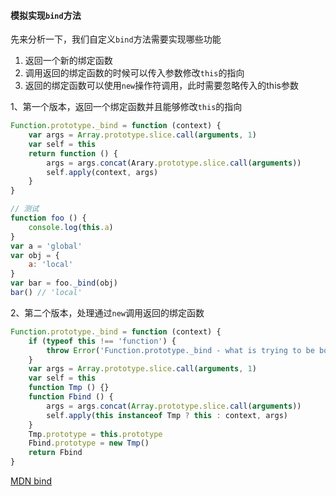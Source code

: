 #### 模拟实现`bind`方法

先来分析一下，我们自定义`bind`方法需要实现哪些功能

1. 返回一个新的绑定函数
2. 调用返回的绑定函数的时候可以传入参数修改`this`的指向
3. 返回的绑定函数可以使用`new`操作符调用，此时需要忽略传入的this参数

1、第一个版本，返回一个绑定函数并且能够修改`this`的指向

```js
Function.prototype._bind = function (context) {
    var args = Array.prototype.slice.call(arguments, 1)
    var self = this
    return function () {
        args = args.concat(Arary.prototype.slice.call(arguments))
        self.apply(context, args)
    }
}
```

```js
// 测试
function foo () {
    console.log(this.a)
}
var a = 'global'
var obj = {
    a: 'local'
}
var bar = foo._bind(obj)
bar() // 'local'
```

2、第二个版本，处理通过`new`调用返回的绑定函数

```js
Function.prototype._bind = function (context) {
    if (typeof this !== 'function') {
        throw Error('Function.prototype._bind - what is trying to be bound is not callable')
    }
    var args = Array.prototype.slice.call(arguments, 1)
    var self = this
    function Tmp () {}
    function Fbind () {
        args = args.concat(Array.prototype.slice.call(arguments))
        self.apply(this instanceof Tmp ? this : context, args)
    }
    Tmp.prototype = this.prototype
    Fbind.prototype = new Tmp()
    return Fbind
}
```

[MDN bind](https://developer.mozilla.org/zh-CN/docs/Web/JavaScript/Reference/Global_Objects/Function/bind)
